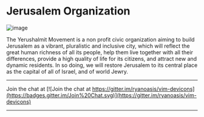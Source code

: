 # Jerusalem Organization

![image](http://yerushalmim.info/wp-content/themes/yerushalmim/images/logo.png)

The Yerushalmit Movement is a non profit civic organization aiming to build Jerusalem as a vibrant, pluralistic and inclusive city, which will reflect the great human richness of all its people, help them live together with all their differences, provide a high quality of life for its citizens, and attract new and dynamic residents. In so doing, we will restore Jerusalem to its central place as the capital of all of Israel, and of world Jewry.

***
Join the chat at [![Join the chat at https://gitter.im/ryanoasis/vim-devicons](https://badges.gitter.im/Join%20Chat.svg)](https://gitter.im/ryanoasis/vim-devicons)
***

